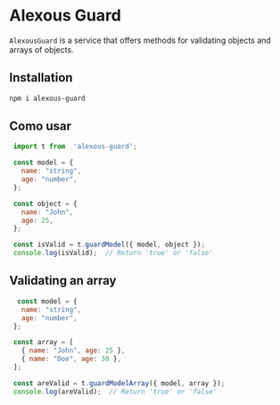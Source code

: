 # Alexous Guard

`AlexousGuard` is a service that offers methods for validating objects and arrays of objects.

## Installation

```bash
npm i alexous-guard
```

## Como usar

```javascript
 import t from  'alexous-guard';

 const model = {
   name: "string",
   age: "number",
 };

 const object = {
   name: "John",
   age: 25,
 };

 const isValid = t.guardModel({ model, object });
 console.log(isValid);  // Return 'true' or 'false'

```


## Validating an array

```javascript
  const model = {
   name: "string",
   age: "number",
 };

 const array = [
   { name: "John", age: 25 },
   { name: "Doe", age: 30 },
 ];

 const areValid = t.guardModelArray({ model, array });
 console.log(areValid);  // Return 'true' or 'false'

```


